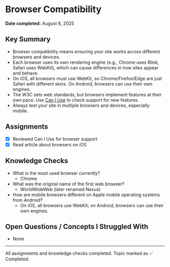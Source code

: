 # Browser Compatibility

**Date completed:** August 6, 2025

## Key Summary
- Browser compatibility means ensuring your site works across different browsers and devices.
- Each browser uses its own rendering engine (e.g., Chrome uses Blink, Safari uses WebKit), which can cause differences in how sites appear and behave.
- On iOS, all browsers must use WebKit, so Chrome/Firefox/Edge are just Safari with different skins. On Android, browsers can use their own engines.
- The W3C sets web standards, but browsers implement features at their own pace. Use [Can I Use](https://caniuse.com/) to check support for new features.
- Always test your site in multiple browsers and devices, especially mobile.

## Assignments
- [x] Reviewed Can I Use for browser support
- [x] Read article about browsers on iOS

## Knowledge Checks
- What is the most used browser currently?
  - Chrome
- What was the original name of the first web browser?
  - WorldWideWeb (later renamed Nexus)
- How are mobile browsers different on Apple mobile operating systems from Android?
  - On iOS, all browsers use WebKit; on Android, browsers can use their own engines.

## Open Questions / Concepts I Struggled With
- None

---
All assignments and knowledge checks completed. Topic marked as ✅ Completed.
